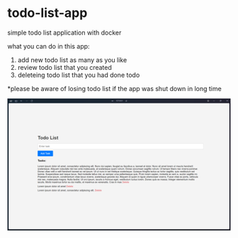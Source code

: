 # todo-list-app

simple todo list application with docker

what you can do in this app:

1. add new todo list as many as you like
2. review todo list that you created
3. deleteing todo list that you had done todo

\*please be aware of losing todo list if the app was shut down in long time

![preview of todo list app](<gb\Screenshot 2024-04-08 054742.png>)
